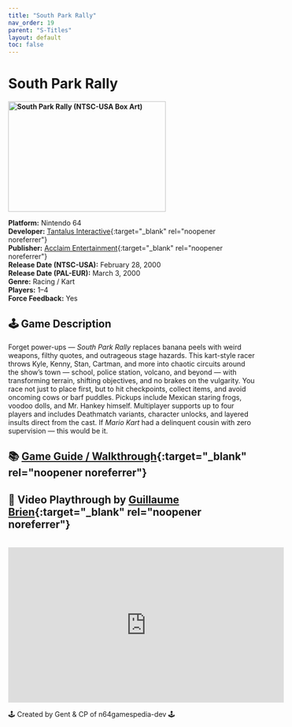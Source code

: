 ```yaml
---
title: "South Park Rally"
nav_order: 19
parent: "S-Titles"
layout: default
toc: false
---
```


# South Park Rally

<b>
  <img src="https://images.launchbox-app.com/13438f76-c6f1-41ac-9bfa-e4cabc1e2974.jpg" alt="South Park Rally (NTSC-USA Box Art)" style="object-fit:cover;width:320px;height:224px"/>
</b>

**Platform:** Nintendo 64  
**Developer:** [Tantalus Interactive](https://en.wikipedia.org/wiki/Tantalus_Media){:target="_blank" rel="noopener noreferrer"}  
**Publisher:** [Acclaim Entertainment](https://en.wikipedia.org/wiki/Acclaim_Entertainment){:target="_blank" rel="noopener noreferrer"}  
**Release Date (NTSC-USA):** February 28, 2000  
**Release Date (PAL-EUR):** March 3, 2000  
**Genre:** Racing / Kart  
**Players:** 1–4  
**Force Feedback:** Yes

## 🕹️ Game Description
Forget power-ups — *South Park Rally* replaces banana peels with weird weapons, filthy quotes, and outrageous stage hazards. This kart-style racer throws Kyle, Kenny, Stan, Cartman, and more into chaotic circuits around the show’s town — school, police station, volcano, and beyond — with transforming terrain, shifting objectives, and no brakes on the vulgarity. You race not just to place first, but to hit checkpoints, collect items, and avoid oncoming cows or barf puddles. Pickups include Mexican staring frogs, voodoo dolls, and Mr. Hankey himself. Multiplayer supports up to four players and includes Deathmatch variants, character unlocks, and layered insults direct from the cast. If *Mario Kart* had a delinquent cousin with zero supervision — this would be it.

## 📚 [Game Guide / Walkthrough](https://gamefaqs.gamespot.com/n64/198713-south-park-rally/faqs/7547){:target="_blank" rel="noopener noreferrer"}

## 🎥 Video Playthrough by [Guillaume Brien](https://www.youtube.com/@GuillaumeBrien){:target="_blank" rel="noopener noreferrer"}
<br />
<iframe width="560" height="315" src="https://www.youtube.com/embed/R2xI2K6FCIY" title="South Park Rally Gameplay – Guillaume Brien" frameborder="0" allowfullscreen></iframe>

🕹️ Created by Gent & CP of n64gamespedia-dev 🕹️

<!-- Vault Format: n64gamespedia-dev -->
<!-- Protocol Source: _vault-specs/format-protocol.md -->
